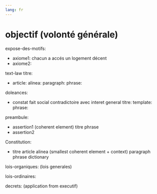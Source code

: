 ```yaml
---
lang: fr
---
```


# objectif (volonté générale)
expose-des-motifs:
  - axiome1: chacun a accés un logement décent
  - axiome2:

text-law
  titre:
  - article:
     alinea:
      paragraph:
      phrase:

doleances:
  - constat fait social contradictoire avec interet general
     titre:
      template:
      phrase:

preambule:
  - assertion1 (coherent element)
     titre
       phrase
  - assertion2

Constitution:
  - titre
    article
     alinea (smallest coherent element + context)
      paragraph
      phrase
    dictionary

lois-organiques: (lois generales)

lois-ordinaires:

decrets: (application from executif)
  

